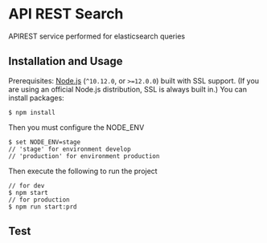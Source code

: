 # API REST Search
APIREST service performed for elasticsearch queries

## Installation and Usage
Prerequisites: [Node.js](https://nodejs.org/) (`^10.12.0`, or `>=12.0.0`) built with SSL support. (If you are using an official Node.js distribution, SSL is always built in.)
You can install packages:
```
$ npm install
```
Then you must configure the NODE_ENV
```
$ set NODE_ENV=stage
// 'stage' for environment develop
// 'production' for environment production
```
Then execute the following to run the project
```
// for dev
$ npm start
// for production
$ npm run start:prd
```
## Test

